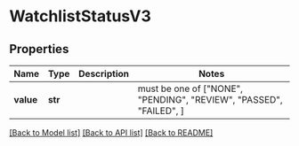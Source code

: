 # WatchlistStatusV3


## Properties
Name | Type | Description | Notes
------------ | ------------- | ------------- | -------------
**value** | **str** |  |  must be one of ["NONE", "PENDING", "REVIEW", "PASSED", "FAILED", ]

[[Back to Model list]](../README.md#documentation-for-models) [[Back to API list]](../README.md#documentation-for-api-endpoints) [[Back to README]](../README.md)


